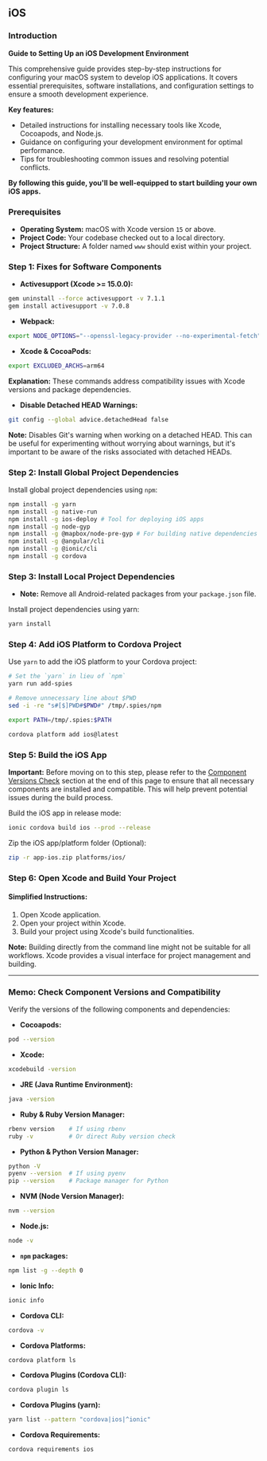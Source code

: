 ## iOS

### Introduction

**Guide to Setting Up an iOS Development Environment**

This comprehensive guide provides step-by-step instructions for configuring your macOS system to develop iOS applications. It covers essential prerequisites, software installations, and configuration settings to ensure a smooth development experience.

**Key features:**

- Detailed instructions for installing necessary tools like Xcode, Cocoapods, and Node.js.
- Guidance on configuring your development environment for optimal performance.
- Tips for troubleshooting common issues and resolving potential conflicts.

**By following this guide, you'll be well-equipped to start building your own iOS apps.**

### Prerequisites

- **Operating System:** macOS with Xcode version `15` or above.
- **Project Code:** Your codebase checked out to a local directory.
- **Project Structure:** A folder named `www` should exist within your project.

### Step 1: Fixes for Software Components

- **Activesupport (Xcode >= 15.0.0):**

```sh
gem uninstall --force activesupport -v 7.1.1
gem install activesupport -v 7.0.8
```

- **Webpack:**

```sh
export NODE_OPTIONS="--openssl-legacy-provider --no-experimental-fetch"
```

- **Xcode & CocoaPods:**

```sh
export EXCLUDED_ARCHS=arm64
```

**Explanation:** These commands address compatibility issues with Xcode versions and package dependencies.

- **Disable Detached HEAD Warnings:**

```sh
git config --global advice.detachedHead false
```

**Note:** Disables Git's warning when working on a detached HEAD. This can be useful for experimenting without worrying about warnings, but it's important to be aware of the risks associated with detached HEADs.

### Step 2: Install Global Project Dependencies

Install global project dependencies using `npm`:

```sh
npm install -g yarn
npm install -g native-run
npm install -g ios-deploy # Tool for deploying iOS apps
npm install -g node-gyp
npm install -g @mapbox/node-pre-gyp # For building native dependencies
npm install -g @angular/cli
npm install -g @ionic/cli
npm install -g cordova
```

### Step 3: Install Local Project Dependencies

- **Note:** Remove all Android-related packages from your `package.json` file.

Install project dependencies using yarn:

```sh
yarn install
```

### Step 4: Add iOS Platform to Cordova Project

Use `yarn` to add the iOS platform to your Cordova project:

```sh
# Set the `yarn` in lieu of `npm`
yarn run add-spies

# Remove unnecessary line about $PWD
sed -i -re "s#[$]PWD#$PWD#" /tmp/.spies/npm

export PATH=/tmp/.spies:$PATH

cordova platform add ios@latest
```

### Step 5: Build the iOS App

**Important:** Before moving on to this step, please refer to the [Component Versions Check](#memo-check-component-versions-and-compatibility) section at the end of this page to ensure that all necessary components are installed and compatible. This will help prevent potential issues during the build process.

Build the iOS app in release mode:

```sh
ionic cordova build ios --prod --release
```

Zip the iOS app/platform folder (Optional):

```sh
zip -r app-ios.zip platforms/ios/
```

### Step 6: Open Xcode and Build Your Project

#### Simplified Instructions:

1. Open Xcode application.
2. Open your project within Xcode.
3. Build your project using Xcode's build functionalities.

**Note:** Building directly from the command line might not be suitable for all workflows. Xcode provides a visual interface for project management and building.

---

### Memo: Check Component Versions and Compatibility

Verify the versions of the following components and dependencies:

- **Cocoapods:**

```sh
pod --version
```

- **Xcode:**

```sh
xcodebuild -version
```

- **JRE (Java Runtime Environment):**

```sh
java -version
```

- **Ruby & Ruby Version Manager:**

```sh
rbenv version    # If using rbenv
ruby -v          # Or direct Ruby version check
```

- **Python & Python Version Manager:**

```sh
python -V
pyenv --version  # If using pyenv
pip --version    # Package manager for Python
```

- **NVM (Node Version Manager):**

```sh
nvm --version
```

- **Node.js:**

```sh
node -v
```

- **`npm` packages:**

```sh
npm list -g --depth 0
```

- **Ionic Info:**

```sh
ionic info
```

- **Cordova CLI:**

```sh
cordova -v
```

- **Cordova Platforms:**

```sh
cordova platform ls
```

- **Cordova Plugins (Cordova CLI):**

```sh
cordova plugin ls
```

- **Cordova Plugins (yarn):**

```sh
yarn list --pattern "cordova|ios|^ionic"
```

- **Cordova Requirements:**

```sh
cordova requirements ios
```
